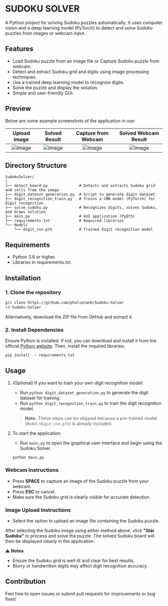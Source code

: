# SUDOKU SOLVER
A Python project for solving Sudoku puzzles automatically. It uses computer vision and a deep learning model (PyTorch) to detect and solve Sudoku puzzles from images or webcam input.
## Features
- Load Sudoku puzzle from an image file or Capture Sudoku puzzle from webcam.
- Detect and extract Sudoku grid and digits using image processing techniques.
- Use a trained deep learning model to recognize digits.
- Solve the puzzle and display the solution.
- Simple and user-friendly GUI.
## Preview
Below are some example screenshots of the application in use:

| Upload Image | Solved Result | Capture from Webcam | Solved Webcam Result |
|:------------:|:-------------:|:-------------------:|:--------------------:|
| ![Image](https://i.ibb.co/CKQ7bDW1/solve-img.png) | ![Image](https://i.ibb.co/HTrNmWN4/solve-img-result.png) | ![Image](https://i.ibb.co/tdjnjh7/solve-cam.png) | ![Image](https://i.ibb.co/KprJfvZn/solve-cam-result.png) |

## Directory Structure
```
SudokuSolver/
│
├── detect_board.py              # Detects and extracts Sudoku grid and cells from the image
├── digit_dataset_generation.py  # Script to generate digit dataset
├── digit_recognition_train.py   # Trains a CNN model (PyTorch) for digit recognition
├── solve_sudoku.py              # Recognizes digits, solves Sudoku, and draws solution
├── main.py                      # GUI application (PyQt5)
├── requirements.txt             # Required libraries
└── Model/
    └── digit_cnn.pth            # Trained digit recognition model
```
## Requirements
- Python 3.6 or higher.
- Libraries in requirements.txt.
## Installation
### 1. Clone the repository
```bash
git clone https://github.com/photienanh/Sudoku-Solver
cd Sudoku-Solver
```
Alternatively, download the ZIP file from GitHub and extract it.
### 2. Install Dependencies
Ensure Python is installed. If not, you can download and install it from the official [Python website](https://www.python.org/downloads/). Then, install the required libraries:
```bash
pip install -r requirements.txt
```
## Usage
1. (Optional) If you want to train your own digit recognition model:
    - Run ```python digit_dataset_generation.py``` to generate the digit dataset for training.
    - Run ```python digit_recognition_train.py``` to train the digit recognition model.
    > **Note:** These steps can be skipped because a pre-trained model (`Model/digit_cnn.pth`) is already included.

2. To start the application:
    - Run `main.py` to open the graphical user interface and begin using the Sudoku Solver.
    ```bash
    python main.py
    ```
### Webcam Instructions
- Press **SPACE** to capture an image of the Sudoku puzzle from your webcam.
- Press **ESC** to cancel.
- Make sure the Sudoku grid is clearly visible for accurate detection.

### Image Upload Instructions
- Select the option to upload an image file containing the Sudoku puzzle.

After selecting the Sudoku image using either method above, click **"Giải Sudoku"** to process and solve the puzzle. The solved Sudoku board will then be displayed clearly in the application.

⚠️ **Notes**
- Ensure the Sudoku grid is well-lit and clear for best results.
- Blurry or handwritten digits may affect digit recognition accuracy.
## Contribution

Feel free to open issues or submit pull requests for improvements or bug fixes!